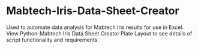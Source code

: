 # Mabtech-Iris-Data-Sheet-Creator
Used to automate data analysis for Mabtech Iris results for use in Excel.
View Python-Mabtech Iris Data Sheet Creator Plate Layout to see details of script functionality and requirements. 
